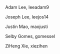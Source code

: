 Adam Lee, leeadam9

Joseph Lee, leejos14

Justin Mao, maojusti

Selby Gomes, gomessel

ZiHeng Xie, xiezihen
